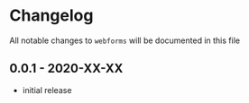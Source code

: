 # Changelog

All notable changes to `webforms` will be documented in this file

## 0.0.1 - 2020-XX-XX

- initial release

